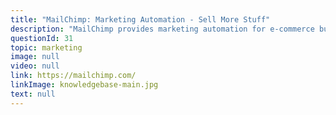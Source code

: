 ```yaml
---
title: "MailChimp: Marketing Automation - Sell More Stuff"
description: "MailChimp provides marketing automation for e-commerce businesses. Send beautiful emails, connect your e-commerce store, advertise, and build your brand."
questionId: 31
topic: marketing
image: null
video: null
link: https://mailchimp.com/
linkImage: knowledgebase-main.jpg
text: null
---
```

